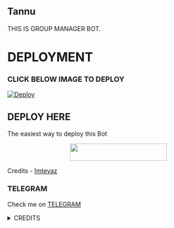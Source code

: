 ## Tannu
THIS IS GROUP MANAGER BOT.
# DEPLOYMENT
### CLICK BELOW IMAGE TO DEPLOY
[![Deploy](https://telegra.ph/file/a1887512c6b0f55c9dc5a.jpg)](https://heroku.com/deploy?template=https://github.com/prince301102/tiana-2.0.git)

## DEPLOY HERE 

The easiest way to deploy this Bot

<p align="center"><a href="https://heroku.com/deploy?template=https://github.com/prince301102/Tiana-2.0"> <img src="https://img.shields.io/badge/Deploy%20To%20Heroku-black?style=for-the-badge&logo=heroku" width="220" height="38.45"/></a></p>

Credits - [Imteyaz](https://t.me/Imteyaz_king)

### TELEGRAM
Check me on [TELEGRAM](https://t.me/tiana_prince_bot)

<details>
<summary> CREDITS </summary>
@Imteyaz_king
</details>

